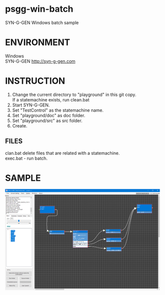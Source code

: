 # psgg-win-batch
SYN-G-GEN Windows batch sample

# ENVIRONMENT
Windows  
SYN-G-GEN http://syn-g-gen.com

# INSTRUCTION

1. Change the current directory to "playground" in this git copy.  
  If a statemachine exists, run clean.bat  
2. Start SYN-G-GEN.  
3. Set "TestControl" as the statemachine name.  
4. Set "playground/doc" as doc folder.  
5. Set "playground/src" as src folder.  
6. Create.  

## FILES

clan.bat delete files that are related with a statemachine.   
exec.bat - run batch.  

# SAMPLE

![](https://raw.githubusercontent.com/NNNIC/psgg-win-batch/master/wiki/sample.png)

